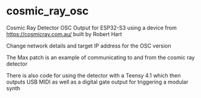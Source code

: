 # cosmic_ray_osc
Cosmic Ray Detector OSC Output for ESP32-S3 using a device from https://cosmicray.com.au/ built by Robert Hart

Change network details and target IP address for the OSC version

The Max patch is an example of communicating to and from the cosmic ray detector

There is also code for using the detector with a Teensy 4.1 which then outputs USB MIDI as well as a digital gate output for triggering a modular synth

